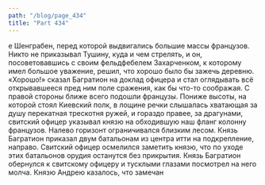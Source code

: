 ```yaml
---
path: "/blog/page_434"
title: "Part 434"
---
```


е Шенграбен, перед которой выдвигались большие массы французов.
Никто не приказывал Тушину, куда и чем стрелять, и он, посоветовавшись с своим фельдфебелем Захарченком, к которому имел большое уважение, решил, что хорошо было бы зажечь деревню. «Хорошо!» сказал Багратион на доклад офицера и стал оглядывать всё открывавшееся пред ним поле сражения, как бы что-то соображая. С правой стороны ближе всего подошли французы. Пониже высоты, на которой стоял Киевский полк, в лощине речки слышалась хватающая за душу перекатная трескотня ружей, и гораздо правее, за драгунами, свитский офицер указывал князю на обходившую наш фланг колонну французов. Налево горизонт ограничивался близким лесом. Князь Багратион приказал двум батальонам из центра итти на подкрепление, направо. Свитский офицер осмелился заметить князю, что по уходе этих батальонов орудия останутся без прикрытия. Князь Багратион обернулся к свитскому офицеру и тусклыми глазами посмотрел на него молча. Князю Андрею казалось, что замечан
